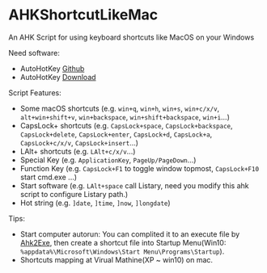 # AHKShortcutLikeMac
An AHK Script for using keyboard shortcuts like MacOS on your Windows


Need software:
* AutoHotKey [Github](https://github.com/Lexikos/AutoHotkey_L/)
* AutoHotKey [Download](https://www.autohotkey.com/download/)


Script Features:
* Some macOS shortcuts (e.g. `win+q`, `win+h`, `win+s`, `win+c/x/v`, `alt+win+shift+v`, `win+backspace`, `win+shift+backspace`, `win+i`...)
* CapsLock+ shortcuts (e.g. `CapsLock+space`, `CapsLock+backspace`, `CapsLock+delete`, `CapsLock+enter`, `CapsLock+d`, `CapsLock+a`, `CapsLock+c/x/v`, `CapsLock+insert`...)
* LAlt+ shortcuts (e.g. `LAlt+c/x/v`...)
* Special Key (e.g. `ApplicationKey`, `PageUp/PageDown`...)
* Function Key (e.g. `CapsLock+F1` to toggle window topmost, `CapsLock+F10` start cmd.exe ...)
* Start software (e.g. `LAlt+space` call Listary, need you modify this ahk script to configure Listary path.)
* Hot string (e.g. `]date`, `]time`, `]now`, `]longdate`)


Tips:
* Start computer autorun: You can complited it to an execute file by [Ahk2Exe](https://www.autohotkey.com/download/ahk2exe.zip), then create a shortcut file into Startup Menu(Win10: `%appdata%\Microsoft\Windows\Start Menu\Programs\Startup`).
* Shortcuts mapping at Virual Mathine(XP ~ win10) on mac.
